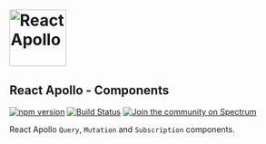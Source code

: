 # <a href="https://www.apollographql.com/"><img src="https://user-images.githubusercontent.com/841294/53402609-b97a2180-39ba-11e9-8100-812bab86357c.png" height="100" alt="React Apollo"></a>

## React Apollo - Components

[![npm version](https://badge.fury.io/js/%40apollo%2Freact-components.svg)](https://badge.fury.io/js/%40apollo%2Freact-components)
[![Build Status](https://circleci.com/gh/apollographql/react-apollo.svg?style=svg)](https://circleci.com/gh/apollographql/react-apollo)
[![Join the community on Spectrum](https://withspectrum.github.io/badge/badge.svg)](https://spectrum.chat/apollo)

React Apollo `Query`, `Mutation` and `Subscription` components.

